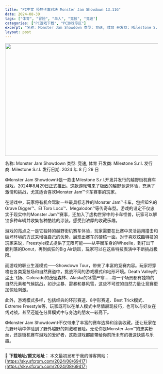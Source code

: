 ```yaml
---
title: "PC中文 怪物卡车对决 Monster Jam Showdown 13.11G"
date: 2024-08-30
tags: ["体育", "冒险", "单人", "竞技", "竞速"]
categories: ["PC游戏下载", "PC游戏专区"]
excerpt: "名称: Monster Jam Showdown 类型: 竞速, 体育 开发商: Milestone S.r.l. 发行商: Milestone S.r.l. 发行日期: 2024 年 8 月 29 日 《Monster Jam Showdown》是一款由Milestone S.r.l.开发并发行的&hellip;"
layout: post
---
```


<img class="aligncenter size-full wp-image-69418" src="https://sky.sfcrom.com/wp-content/uploads/2024/08/2024082923133499.webp" alt="" width="660" height="370" />

名称: Monster Jam Showdown
类型: 竞速, 体育
开发商: Milestone S.r.l.
发行商: Milestone S.r.l.
发行日期: 2024 年 8 月 29 日

《Monster Jam Showdown》是一款由Milestone S.r.l.开发并发行的越野街机赛车游戏，2024年8月29日正式推出。这款游戏带来了极致的越野竞速体验，充满了激情和挑战，尤其适合喜欢Monster Jam™卡车赛事的玩家。

在游戏中，玩家将有机会驾驶一些最具标志性的Monster Jam™卡车，包括知名的Grave Digger™、El Toro Loco™、Megalodon™等传奇车型。游戏的设定不仅忠实于现实中的Monster Jam™赛事，还加入了虚构世界中的卡车怪兽，玩家可以解锁多种车辆并收集各种酷炫的涂装，感受到浓厚的收藏乐趣。

游戏的亮点之一是它独特的越野街机赛车体验，玩家需要在比赛中灵活运用撞击和破坏环境的方式来增强自己的优势，展现出赛车的硬核一面。对于喜欢炫酷特技的玩家来说，Freestyle模式提供了无限可能——从平衡车身的Wheelie，到打出干脆利落的Donut，再到疯狂的Big Air跳跃，玩家可以在这些特技表演中不断挑战极限。

而游戏的职业生涯模式——Showdown Tour，带来了丰富的竞赛内容。玩家将穿梭在各类竞技场和自然赛道中，挑战不同的游戏模式和地形环境。Death Valley的尘土飞扬、Colorado的茂密森林、Alaska的冰雪严寒……每一个场景都有独特的自然元素和气候挑战，如沙尘暴、雷暴和暴风雪，这些不可控的自然力量让竞赛更加惊险刺激。

此外，游戏模式多样，包括经典的环形赛道、8字形赛道、Best Trick模式、Extreme Freestyle等，玩家既可以在单人模式中尽情展现技巧，也可以与好友在线对战，甚至还能在分屏模式中与身边的朋友一较高下。

《Monster Jam Showdown》不仅带来了丰富的赛车选择和涂装收藏，还让玩家在荒野环境中体验到了野外越野的刺激和冒险。无论你是Monster Jam™的忠实粉丝，还是街机赛车游戏的爱好者，这款游戏都能带给你前所未有的极速快感与乐趣。

---
📖 **下载地址/原文地址：** 本文最初发布于我的博客网站：[https://sky.sfcrom.com/2024/08/69417](https://sky.sfcrom.com/2024/08/69417)
